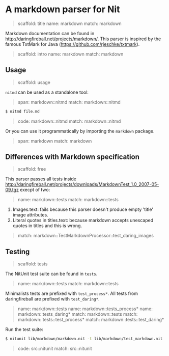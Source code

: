 # A markdown parser for Nit

> scaffold: title
> name: markdown
> match: markdown

Markdown documentation can be found in http://daringfireball.net/projects/markdown/.
This parser is inspired by the famous TxtMark for Java (https://github.com/rjeschke/txtmark).

> scaffold: intro
> name: markdown
> match: markdown

## Usage

> scaffold: usage

`nitmd` can be used as a standalone tool:

> span: markdown::nitmd
> match: markdown::nitmd

~~~bash
$ nitmd file.md
~~~

> code: markdown::nitmd
> match: markdown::nitmd

Or you can use it programmatically by importing the `markdown` package.

> span: markdown
> match: markdown

## Differences with Markdown specification

> scaffold: free

This parser passes all tests inside http://daringfireball.net/projects/downloads/MarkdownTest_1.0_2007-05-09.tgz execpt of two:

> name: markdown::tests
> match: markdown::tests

1. Images.text: fails because this parser doesn't produce empty 'title' image attributes.
2. Literal quotes in titles.text: because markdown accepts unescaped quotes in titles and this is wrong.

> match: markdown::TestMarkdownProcessor::test_daring_images

## Testing

> scaffold: tests

The NitUnit test suite can be found in `tests`.

> name: markdown::tests
> match: markdown::tests

Minimalists tests are prefixed with `test_process*`. All tests from daringfireball are prefixed with `test_daring*`.

> name: markdown::tests
> name: markdown::tests_process*
> name: markdown::tests_daring*
> match: markdown::tests
> match: markdown::tests::test_process*
> match: markdown::tests::test_daring*

Run the test suite:

~~~bash
$ nitunit lib/markdown/markdown.nit -t lib/markdown/test_markdown.nit
~~~

> code: src::nitunit
> match: src::nitunit
